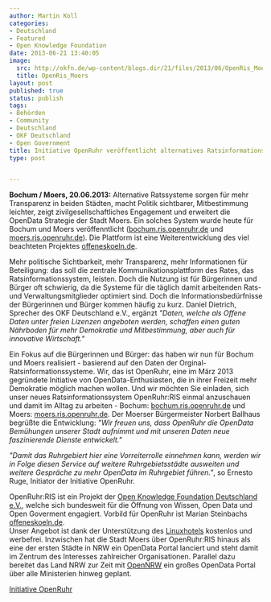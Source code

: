 ```yaml
---
author: Martin Koll
categories:
- Deutschland
- Featured
- Open Knowledge Foundation
date: 2013-06-21 13:40:05
image:
  src: http://okfn.de/wp-content/blogs.dir/21/files/2013/06/OpenRis_Moers-415x282.jpg
  title: OpenRis_Moers
layout: post
published: true
status: publish
tags:
- Behörden
- Community
- Deutschland
- OKF Deutschland
- Open Government
title: Initiative OpenRuhr veröffentlicht alternatives Ratsinformationssystem für Bochum und Moers
type: post


---
```


**Bochum / Moers, 20.06.2013:** Alternative Ratssysteme sorgen für mehr Transparenz in beiden Städten, macht Politik sichtbarer, Mitbestimmung leichter, zeigt zivilgesellschaftliches Engagement und erweitert die OpenData Strategie der Stadt Moers. Ein solches System wurde heute für Bochum und Moers veröffenntlicht ([bochum.ris.openruhr.de](http://bochum.ris.openruhr.de/) und [moers.ris.openruhr.de](http://moers.ris.openruhr.de/)). Die Plattform ist eine Weiterentwicklung des viel beachteten Projektes [offeneskoeln.de](http://offeneskoeln.de/).

Mehr politische Sichtbarkeit, mehr Transparenz, mehr Informationen für Beteiligung: das soll die zentrale Kommunikationsplattform des Rates, das Ratsinformationssystem, leisten. Doch die Nutzung ist für Bürgerinnen und Bürger oft schwierig, da die Systeme für die täglich damit arbeitenden Rats- und Verwaltungsmitglieder optimiert sind. Doch die Informationsbedürfnisse der Bürgerinnen und Bürger kommen häufig zu kurz. Daniel Dietrich, Sprecher des OKF Deutschland e.V., ergänzt _"Daten, welche als Offene Daten unter freien Lizenzen angeboten werden, schaffen einen guten Nährboden für mehr Demokratie und Mitbestimmung, aber auch für innovative Wirtschaft."_

Ein Fokus auf die Bürgerinnen und Bürger: das haben wir nun für Bochum und Moers realisiert - basierend auf den Daten der Orginal-Ratsinformationssysteme. Wir, das ist OpenRuhr, eine im März 2013 gegründete Initiative von OpenData-Enthusiasten, die in ihrer Freizeit mehr Demokratie möglich machen wollen. Und wir möchten Sie einladen, sich unser neues Ratsinformationssystem OpenRuhr:RIS einmal anzuschauen und damit im Alltag zu arbeiten - Bochum: [bochum.ris.openruhr.de](bochum.ris.openruhr.de) und Moers: [moers.ris.openruhr.de](http://moers.ris.openruhr.de). Der Moerser Bürgermeister Norbert Ballhaus begrüßte die Entwicklung: _"Wir freuen uns, dass OpenRuhr die OpenData Bemühungen unserer Stadt aufnimmt und mit unseren Daten neue faszinierende Dienste entwickelt."_

_"Damit das Ruhrgebiert hier eine Vorreiterrolle einnehmen kann, werden wir in Folge diesen Service auf weitere Ruhrgebietsstädte ausweiten und weitere Gespräche zu mehr OpenData im Ruhrgebiet führen."_, so Ernesto Ruge, Initiator der Initiative OpenRuhr.

OpenRuhr:RIS ist ein Projekt der [Open Knowledge Foundation Deutschland e.V.](www.okfn.de), welche sich bundesweit für die Öffnung von Wissen, Open Data und Open Goverment engagiert. Vorbild für OpenRuhr ist Marian Steinbachs [offeneskoeln.de](http://offeneskoeln.de/).  
Unser Angebot ist dank der Unterstützung des [Linuxhotels](http://www.linuxhotel.de) kostenlos und werbefrei. Inzwischen hat die Stadt Moers über OpenRuhr:RIS hinaus als eine der ersten Städte in NRW ein OpenData Portal lanciert und steht damit im Zentrum des Interesses zahlreicher Organisationen. Parallel dazu bereitet das Land NRW zur Zeit mit [OpenNRW](http://www.nrw.de/opennrw/) ein großes OpenData Portal über alle Ministerien hinweg geplant.

[Initiative OpenRuhr](http://openruhr.de/)

 